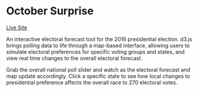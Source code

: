 # October Surprise

[Live Site][gh-pages]

[gh-pages]: https://lesredfield.github.io/october-surprise/

An interactive electoral forecast tool for the 2016 presidential election. d3.js brings polling data to life through a map-based interface, allowing users to simulate electoral preferences for specific voting groups and states, and view real time changes to the overall electoral forecast.

Grab the overall national poll slider and watch as the electoral forecast and map update accordingly. Click a specific state to see how local changes to presidential preference affects the overall race to 270 electoral votes.
